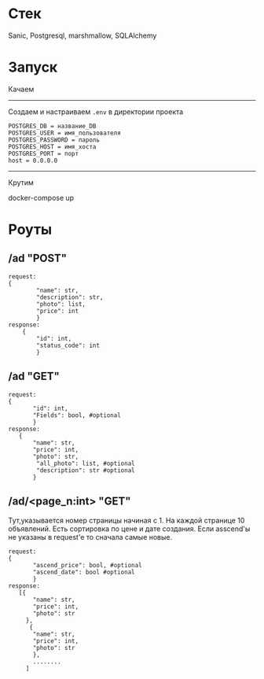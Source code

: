Стек
=============
Sanic, Postgresql, marshmallow, SQLAlchemy

Запуск
=============
Качаем
***
Создаем и настраиваем `.env` в директории проекта

```
POSTGRES_DB = название_DB
POSTGRES_USER = имя_пользователя
POSTGRES_PASSWORD = пароль
POSTGRES_HOST = имя_хоста
POSTGRES_PORT = порт
host = 0.0.0.0
```
***
Крутим <p>docker-compose up</p>

Роуты
=============
  /ad "POST"
  ---------------
```
request: 
{  
        "name": str,
        "description": str,
        "photo": list,
        "price": int 
        }
response:
    {
        "id": int,
        "status_code": int
        }
```   
/ad "GET"
-----------
 ```
request: 
{  
        "id": int,
        "Fields": bool, #optional
        }
response:
    {
        "name": str,
        "price": int,
        "photo": str,
         "all_photo": list, #optional
         "description": str #optional
        }
 ```   
/ad/<page_n:int> "GET" <br/>
----------
Тут,указывается номер страницы начиная с 1. На каждой странице 10 объявлений. Есть сортировка по цене и дате создания. Если asscend'ы не указаны в request'e то сначала самые новые.
 ```
 request: 
{        
        "ascend_price": bool, #optional
        "ascend_date": bool #optional
        }
response:
    [{
        "name": str,
        "price": int,
        "photo": str
      },
       {
        "name": str,
        "price": int,
        "photo": str      
        },
        ........
      ]
 ```   
